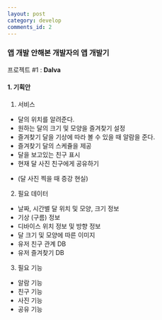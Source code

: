 ```yaml
---
layout: post
category: develop
comments_id: 2
---
```


### 앱 개발 안해본 개발자의 앱 개발기  
프로젝트 #1 : **Dalva**

#### 1. 기획안
1. 서비스
  * 달의 위치를 알려준다.
  * 원하는 달의 크기 및 모양을 즐겨찾기 설정
  * 즐겨찾기 달을 기상에 따라 볼 수 있을 때 알람을 준다.
  * 즐겨찾기 달의 스케쥴을 제공
  * 달을 보고있는 친구 표시
  * 현재 달 사진 친구에게 공유하기
  + (달 사진 찍을 때 증강 현실)


2. 필요 데이터
  * 날짜, 시간별 달 위치 및 모양, 크기 정보
  * 기상 (구름) 정보
  * 디바이스 위치 정보 및 방향 정보
  * 달 크기 및 모양에 따른 이미지
  * 유저 친구 관계 DB
  * 유저 즐겨찾기 DB


3. 필요 기능
  * 알람 기능
  * 친구 기능
  * 사진 기능
  * 공유 기능
